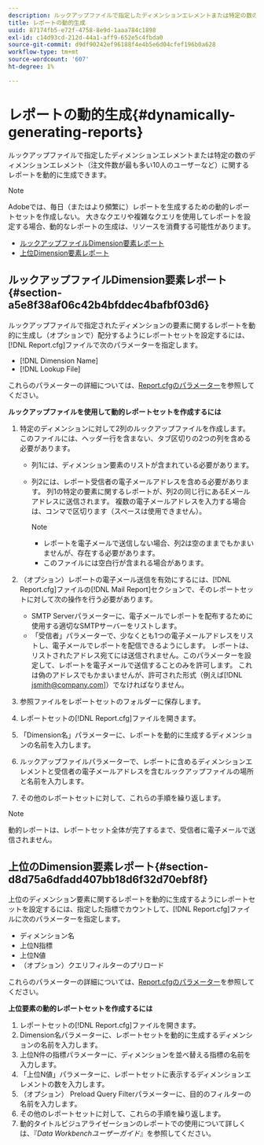 ```yaml
---
description: ルックアップファイルで指定したディメンションエレメントまたは特定の数のディメンションエレメント（注文件数が最も多い10人のユーザーなど）に関するレポートを動的に生成できます。
title: レポートの動的生成
uuid: 87174fb5-e72f-4758-8e9d-1aaa784c1898
exl-id: c14d93cd-212d-44a1-aff9-652e5c4fbda0
source-git-commit: d9df90242ef96188f4e4b5e6d04cfef196b0a628
workflow-type: tm+mt
source-wordcount: '607'
ht-degree: 1%

---
```


# レポートの動的生成{#dynamically-generating-reports}

ルックアップファイルで指定したディメンションエレメントまたは特定の数のディメンションエレメント（注文件数が最も多い10人のユーザーなど）に関するレポートを動的に生成できます。

>[!NOTE]
>
>Adobeでは、毎日（またはより頻繁に）レポートを生成するための動的レポートセットを作成しない。 大きなクエリや複雑なクエリを使用してレポートを設定する場合、動的なレポートの生成は、リソースを消費する可能性があります。

* [ルックアップファイルDimension要素レポート](../../../../../home/c-rpt-oview/c-work-rpt-sets/t-create-rpt-set/t-config-rpt-set/c-dyn-gen-rpts.md#section-a5e8f38af06c42b4bfddec4bafbf03d6)
* [上位Dimension要素レポート](../../../../../home/c-rpt-oview/c-work-rpt-sets/t-create-rpt-set/t-config-rpt-set/c-dyn-gen-rpts.md#section-d8d75a6dfadd407bb18d6f32d70ebf8f)

## ルックアップファイルDimension要素レポート{#section-a5e8f38af06c42b4bfddec4bafbf03d6}

ルックアップファイルで指定されたディメンションの要素に関するレポートを動的に生成し（オプションで）配分するようにレポートセットを設定するには、[!DNL Report.cfg]ファイルで次のパラメーターを指定します。

* [!DNL Dimension Name]
* [!DNL Lookup File]

これらのパラメーターの詳細については、[Report.cfgのパラメーター](../../../../../home/c-rpt-oview/c-rpt-param-ref/c-rpt-param.md#concept-838e59d72d3f4cb29ee15f5c7eb0ceff)を参照してください。

**ルックアップファイルを使用して動的レポートセットを作成するには**

1. 特定のディメンションに対して2列のルックアップファイルを作成します。 このファイルには、ヘッダー行を含まない、タブ区切りの2つの列を含める必要があります。

   * 列1には、ディメンション要素のリストが含まれている必要があります。
   * 列2には、レポート受信者の電子メールアドレスを含める必要があります。 列1の特定の要素に関するレポートが、列2の同じ行にあるEメールアドレスに送信されます。 複数の電子メールアドレスを入力する場合は、コンマで区切ります（スペースは使用できません）。

      >[!NOTE]
      >
      >
      >    
      >    
      >    * レポートを電子メールで送信しない場合、列2は空のままでもかまいませんが、存在する必要があります。
      >    * このファイルには空白行が含まれる場合があります。




1. （オプション）レポートの電子メール送信を有効にするには、[!DNL Report.cfg]ファイルの[!DNL Mail Report]セクションで、そのレポートセットに対して次の操作を行う必要があります。

   * SMTP Serverパラメーターに、電子メールでレポートを配布するために使用する適切なSMTPサーバーをリストします。
   * 「受信者」パラメーターで、少なくとも1つの電子メールアドレスをリストし、電子メールでレポートを配信できるようにします。 レポートは、リストされたアドレス宛てには送信されません。このパラメーターを設定して、レポートを電子メールで送信することのみを許可します。 これは偽のアドレスでもかまいませんが、許可された形式（例えば[!DNL jsmith@company.com]）でなければなりません。

1. 参照ファイルをレポートセットのフォルダーに保存します。
1. レポートセットの[!DNL Report.cfg]ファイルを開きます。
1. 「Dimension名」パラメーターに、レポートを動的に生成するディメンションの名前を入力します。
1. ルックアップファイルパラメーターで、レポートに含めるディメンションエレメントと受信者の電子メールアドレスを含むルックアップファイルの場所と名前を入力します。
1. その他のレポートセットに対して、これらの手順を繰り返します。

>[!NOTE]
>
>動的レポートは、レポートセット全体が完了するまで、受信者に電子メールで送信されません。

## 上位のDimension要素レポート{#section-d8d75a6dfadd407bb18d6f32d70ebf8f}

上位のディメンション要素に関するレポートを動的に生成するようにレポートセットを設定するには、指定した指標でカウントして、[!DNL Report.cfg]ファイルに次のパラメーターを指定します。

* ディメンション名
* 上位N指標
* 上位N値
* （オプション）クエリフィルターのプリロード

これらのパラメーターの詳細については、[Report.cfgのパラメーター](../../../../../home/c-rpt-oview/c-rpt-param-ref/c-rpt-param.md#concept-838e59d72d3f4cb29ee15f5c7eb0ceff)を参照してください。

**上位要素の動的レポートセットを作成するには**

1. レポートセットの[!DNL Report.cfg]ファイルを開きます。
1. Dimension名パラメーターに、レポートセットを動的に生成するディメンションの名前を入力します。
1. 上位N件の指標パラメーターに、ディメンションを並べ替える指標の名前を入力します。
1. 「上位N値」パラメーターに、レポートセットに表示するディメンションエレメントの数を入力します。
1. （オプション） Preload Query Filterパラメーターに、目的のフィルターの名前を入力します。
1. その他のレポートセットに対して、これらの手順を繰り返します。
1. 動的タイトルビジュアライゼーションのレポートでの使用について詳しくは、『*Data Workbenchユーザーガイド*』を参照してください。
